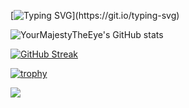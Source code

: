 [![Typing SVG](https://readme-typing-svg.demolab.com?font=Fira+Code&pause=1000&width=435&lines=Hello+there!;I'm+Your+Majesty%2C+The+Eye!;Thanks+for+visiting+my+profile!)](https://git.io/typing-svg)

![YourMajestyTheEye's GitHub stats](https://github-readme-stats.vercel.app/api?username=YourMajestyTheEye&show_icons=true&theme=radical)
 
[![GitHub Streak](https://streak-stats.demolab.com?user=YourMajestyTheEye&theme=radical&hide_border=true)](https://git.io/streak-stats)
 
[![trophy](https://github-profile-trophy.vercel.app/?username=YourMajestyTheEye&theme=onedark)](https://github.com/ryo-ma/github-profile-trophy)

![](https://komarev.com/ghpvc/?username=YourMajestyTheEye&label=MY+PROFILE+VIEWS)
